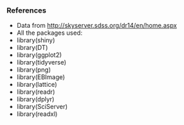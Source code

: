 ### References

-   Data from <http://skyserver.sdss.org/dr14/en/home.aspx>
-   All the packages used:  
-   library(shiny)  
-   library(DT)  
-   library(ggplot2)  
-   library(tidyverse)  
-   library(png)  
-   library(EBImage)  
-   library(lattice)  
-   library(readr)  
-   library(dplyr)  
-   library(SciServer)  
-   library(readxl)
